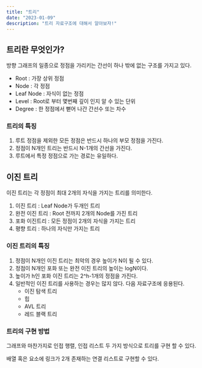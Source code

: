```yaml
---
title: "트리"
date: "2023-01-09"
description: "트리 자료구조에 대해서 알아보자!"
---
```


## 트리란 무엇인가?

방향 그래프의 일종으로 정점을 가리키는 간선이 하나 밖에 없는 구조를 가지고 있다.

- Root : 가장 상위 정점
- Node : 각 정점
- Leaf Node : 자식이 없는 정점
- Level : Root로 부터 몇번째 깊이 인지 알 수 있는 단위
- Degree : 한 정점에서 뻗어 나간 간선수 또는 차수

### 트리의 특징

1. 루트 정점을 제외한 모든 정점은 반드시 하나의 부모 정점을 가진다.
2. 정점이 N개인 트리는 반드시 N-1개의 간선을 가진다.
3. 루트에서 특정 정점으로 가는 경로는 유일하다.

## 이진 트리

이진 트리는 각 정점이 최대 2개의 자식을 가지는 트리를 의미한다.

1. 이진 트리 : Leaf Node가 두개인 트리
2. 완전 이진 트리 : Root 전까지 2개의 Node를 가진 트리
3. 포화 이진트리 : 모든 정점이 2개의 자식을 가지는 트리
4. 평향 트리 : 하나의 자식만 가지는 트리

### 이진 트리의 특징

1. 정점이 N개인 이진 트리는 최악의 경우 높이가 N이 될 수 있다.
2. 정점이 N개인 포화 또는 완전 이진 트리의 높이는 logN이다.
3. 높이가 h인 포화 이진 트리는 2^h-1개의 정점을 가진다.
4. 일반적인 이진 트리를 사용하는 경우는 많지 않다. 다음 자료구조에 응용된다.
   - 이진 탐색 트리
   - 힙
   - AVL 트리
   - 레드 블랙 트리

### 트리의 구현 방법

그래프와 마찬가지로 인접 행렬, 인접 리스트 두 가지 방식으로 트리를 구현 할 수 있다.

배열 혹은 요소에 링크가 2개 존재하는 연결 리스트로 구현할 수 있다.
